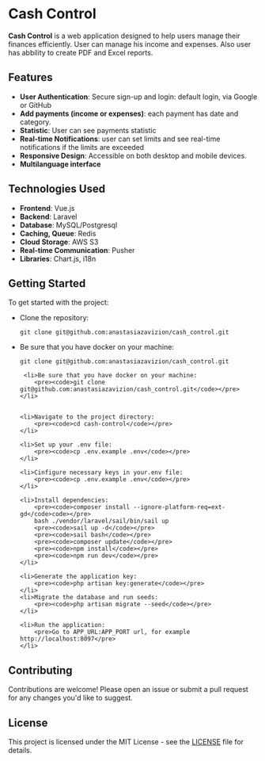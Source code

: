 <h1>Cash Control</h1>

<p><strong>Cash Control</strong> is a web application designed to help users manage their finances efficiently. User can manage his income and expenses. Also user has abbility to create PDF and Excel reports.
</p>

<h2>Features</h2>
<ul>
    <li><strong>User Authentication</strong>: Secure sign-up and login: default login, via Google or GitHub</li>
    <li><strong>Add payments (income or expenses)</strong>: each payment has date and category.</li>
    <li><strong>Statistic</strong>: User can see payments statistic</li>
    <li><strong>Real-time Notifications</strong>: user can set limits and see real-time notifications if the limits are exceeded</li>
    <li><strong>Responsive Design</strong>: Accessible on both desktop and mobile devices.</li>
    <li><strong>Multilanguage interface</strong></li>
</ul>

<h2>Technologies Used</h2>
<ul>
    <li><strong>Frontend</strong>: Vue.js</li>
    <li><strong>Backend</strong>: Laravel</li>
    <li><strong>Database</strong>: MySQL/Postgresql</li>
    <li><strong>Caching, Queue</strong>: Redis</li>
    <li><strong>Cloud Storage</strong>: AWS S3</li>
    <li><strong>Real-time Communication</strong>: Pusher</li>
    <li><strong>Libraries</strong>: Chart.js, i18n</li>
</ul>

<h2>Getting Started</h2>
<p>To get started with the project:</p>
<ul>
    <li>Clone the repository:
        <pre><code>git clone git@github.com:anastasiazavizion/cash_control.git</code></pre>
    </li>

 <li>Be sure that you have docker on your machine:
        <pre><code>git clone git@github.com:anastasiazavizion/cash_control.git</code></pre>
    </li>

     <li>Be sure that you have docker on your machine:
        <pre><code>git clone git@github.com:anastasiazavizion/cash_control.git</code></pre>
    </li>


    <li>Navigate to the project directory:
        <pre><code>cd cash-control</code></pre>
    </li>
    
    <li>Set up your .env file:
        <pre><code>cp .env.example .env</code></pre>
    </li>

    <li>Cinfigure necessary keys in your.env file:
        <pre><code>cp .env.example .env</code></pre>
    </li>
    
    <li>Install dependencies:
        <pre><code>composer install --ignore-platform-req=ext-gd</code>code></pre>
        bash ./vendor/laravel/sail/bin/sail up
        <pre><code>sail up -d</code></pre>
        <pre><code>sail bash</code></pre>
        <pre><code>composer update</code></pre>
        <pre><code>npm install</code></pre>
        <pre><code>npm run dev</code></pre>
    </li>
    
    <li>Generate the application key:
        <pre><code>php artisan key:generate</code></pre>
    </li>
    <li>Migrate the database and run seeds:
        <pre><code>php artisan migrate --seed</code></pre>
    </li>
    
    <li>Run the application:
        <pre>Go to APP_URL:APP_PORT url, for example http://localhost:8097</pre>
    </li>
</ul>

<h2>Contributing</h2>
<p>Contributions are welcome! Please open an issue or submit a pull request for any changes you'd like to suggest.</p>

<h2>License</h2>
<p>This project is licensed under the MIT License - see the <a href="LICENSE">LICENSE</a> file for details.</p>
